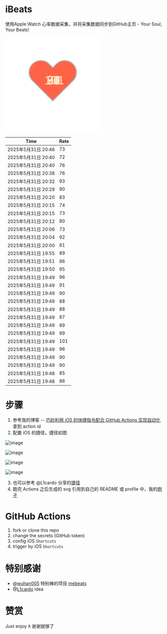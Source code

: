 # iBeats
使用Apple Watch 心率数据采集，并将采集数据同步到GitHub主页 - Your Soul, Your Beats!

![](./files/heart.svg)

<!--START_SECTION:my_heart_rate-->
| Time | Rate | 
 | ---- | ---- | 
| 2025年5月31日 20:46 | 73 |
| 2025年5月31日 20:40 | 72 |
| 2025年5月31日 20:40 | 76 |
| 2025年5月31日 20:38 | 76 |
| 2025年5月31日 20:32 | 93 |
| 2025年5月31日 20:29 | 90 |
| 2025年5月31日 20:20 | 83 |
| 2025年5月31日 20:15 | 74 |
| 2025年5月31日 20:15 | 73 |
| 2025年5月31日 20:12 | 80 |
| 2025年5月31日 20:06 | 73 |
| 2025年5月31日 20:04 | 92 |
| 2025年5月31日 20:00 | 81 |
| 2025年5月31日 19:55 | 89 |
| 2025年5月31日 19:51 | 86 |
| 2025年5月31日 19:50 | 95 |
| 2025年5月31日 19:49 | 96 |
| 2025年5月31日 19:49 | 91 |
| 2025年5月31日 19:49 | 90 |
| 2025年5月31日 19:49 | 88 |
| 2025年5月31日 19:49 | 88 |
| 2025年5月31日 19:49 | 87 |
| 2025年5月31日 19:49 | 89 |
| 2025年5月31日 19:49 | 89 |
| 2025年5月31日 19:49 | 101 |
| 2025年5月31日 19:49 | 96 |
| 2025年5月31日 19:49 | 90 |
| 2025年5月31日 19:49 | 90 |
| 2025年5月31日 19:48 | 85 |
| 2025年5月31日 19:48 | 86 |

<!--END_SECTION:my_heart_rate-->

# 步骤
1. 参考我的博客 -- [巧妙利用 iOS 的快捷指令配合 GitHub Actions 实现自动化](https://github.com/yihong0618/gitblog/issues/198) 拿到 action id
2. 配置 iOS 的捷径，捷径如图

![image](https://user-images.githubusercontent.com/15976103/122154218-0db0b480-ce97-11eb-93bb-5aec07c558dc.png)

![image](https://user-images.githubusercontent.com/15976103/122154236-186b4980-ce97-11eb-8e4b-70551a0391ae.png)

![image](https://user-images.githubusercontent.com/15976103/122154268-2d47dd00-ce97-11eb-902e-3acf292265a9.png)

![image](https://user-images.githubusercontent.com/15976103/122174055-fa144680-ceb4-11eb-9be2-3eb83cd516f7.png)

3. 也可以参考 @L1cardo 分享的[捷径](https://www.icloud.com/shortcuts/6ab6047b459c41ad822ad6b94b1c03d4)
4. 跑完 Actions 之后生成的 svg 引用到自己的 README 或 profile 中，我的[例子](https://github.com/yihong0618) 

# GitHub Actions

1. fork or clone this repo
2. change the secrets (GitHub token)
3. config iOS `Shortcuts` 
4. trigger by iOS `Shortcuts`

# 特别感谢
- @[wuhan005](https://github.com/wuhan005) 特别棒的项目 [mebeats](https://github.com/wuhan005/mebeats)
- @[L1cardo](https://github.com/L1cardo) idea

# 赞赏
Just enjoy it
谢谢就够了
